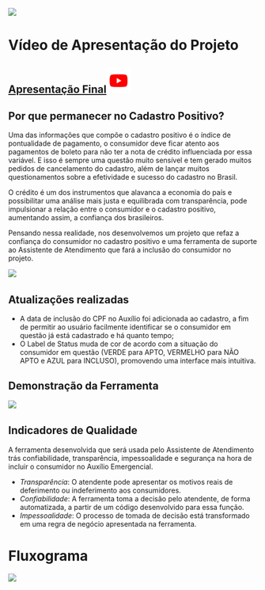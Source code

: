 ![](https://github.com/marciosousa4/projeto-integrador/blob/master/Sprint%206/Sprint6%20.jpg?raw=true)

# Vídeo de Apresentação do Projeto

## [Apresentação Final](https://youtu.be/XLQpUB7Lz0M)<img src="https://raw.githubusercontent.com/marciosousa4/projeto-integrador/1187733de59909b469e1f261c4219da7e665232e/download%20you%20tube.png" width="50" height="50" /> 



## Por que permanecer no Cadastro Positivo?
Uma das informações que compõe o cadastro positivo é o índice de pontualidade de pagamento, o consumidor deve ficar atento aos pagamentos 
de boleto para não ter a nota de crédito influenciada por essa variável. E isso é sempre uma questão muito sensível e tem gerado muitos pedidos de cancelamento do cadastro, 
além de lançar muitos questionamentos sobre a efetividade e sucesso do cadastro no Brasil. 

O crédito é um dos instrumentos que alavanca a economia do país e possibilitar uma análise mais justa e equilibrada com transparência, pode impulsionar a relação entre o consumidor e o cadastro positivo, aumentando assim, a confiança dos brasileiros.

Pensando nessa realidade, nos desenvolvemos um projeto que refaz a confiança do consumidor no cadastro positivo e uma ferramenta de suporte ao Assistente de Atendimento que fará a inclusão do consumidor no projeto.

![](https://github.com/marciosousa4/projeto-integrador/blob/master/Sprint%206/Kanban%20Board%20Brainstorm.gif?raw=true)

## Atualizações realizadas
* A data de inclusão do CPF no Auxílio foi adicionada ao cadastro, a fim de permitir ao usuário facilmente identificar se o consumidor em questão já está cadastrado e há quanto tempo;
* O Label de Status muda de cor de acordo com a situação do consumidor em questão (VERDE para APTO, VERMELHO para NÃO APTO e AZUL para INCLUSO), promovendo uma interface mais intuitiva.


## Demonstração da Ferramenta
![](https://github.com/marciosousa4/projeto-integrador/blob/master/Sprint%206/Programa%20executando.gif)


## Indicadores de Qualidade
A ferramenta desenvolvida que será usada pelo Assistente de Atendimento trás confiabilidade, transparência, impessoalidade e segurança na hora de incluir o consumidor no Auxílio Emergencial. 
* *Transparência*: O atendente pode apresentar os motivos reais de deferimento ou indeferimento aos consumidores. 
* *Confiabilidade*: A ferramenta toma a decisão pelo atendente, de forma automatizada, a partir de um código desenvolvido para essa função.
* *Impessoalidade*: O processo de tomada de decisão está transformado em uma regra de negócio apresentada na ferramenta.

# Fluxograma

![](https://github.com/marciosousa4/projeto-integrador/blob/master/Sprint%205/WhatsApp%20Image%202020-07-09%20at%2009.46.07.jpeg)

